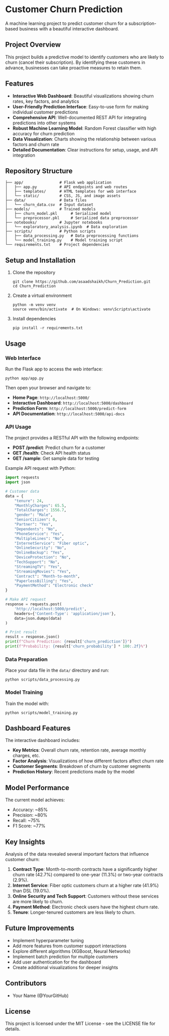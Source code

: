 # Customer Churn Prediction

A machine learning project to predict customer churn for a subscription-based business with a beautiful interactive dashboard.


## Project Overview

This project builds a predictive model to identify customers who are likely to churn (cancel their subscription). By identifying these customers in advance, businesses can take proactive measures to retain them.

## Features

- **Interactive Web Dashboard**: Beautiful visualizations showing churn rates, key factors, and analytics
- **User-Friendly Prediction Interface**: Easy-to-use form for making individual customer predictions
- **Comprehensive API**: Well-documented REST API for integrating predictions into other systems
- **Robust Machine Learning Model**: Random Forest classifier with high accuracy for churn prediction
- **Data Visualization**: Charts showing the relationship between various factors and churn rate
- **Detailed Documentation**: Clear instructions for setup, usage, and API integration

## Repository Structure

```
├── app/                # Flask web application
│   ├── app.py          # API endpoints and web routes
│   ├── templates/      # HTML templates for web interface
│   └── static/         # CSS, JS, and image assets
├── data/               # Data files
│   └── churn_data.csv  # Input dataset
├── models/             # Trained models
│   ├── churn_model.pkl      # Serialized model
│   └── preprocessor.pkl     # Serialized data preprocessor
├── notebooks/          # Jupyter notebooks
│   └── exploratory_analysis.ipynb  # Data exploration
├── scripts/            # Python scripts
│   ├── data_processing.py   # Data preprocessing functions
│   └── model_training.py    # Model training script
└── requirements.txt    # Project dependencies
```

## Setup and Installation

1. Clone the repository
   ```
   git clone https://github.com/asaadshaikh/Churn_Prediction.git
   cd Churn_Prediction
   ```

2. Create a virtual environment
   ```
   python -m venv venv
   source venv/bin/activate  # On Windows: venv\Scripts\activate
   ```

3. Install dependencies
   ```
   pip install -r requirements.txt
   ```

## Usage

### Web Interface

Run the Flask app to access the web interface:
```
python app/app.py
```

Then open your browser and navigate to:
- **Home Page**: `http://localhost:5000/`
- **Interactive Dashboard**: `http://localhost:5000/dashboard`
- **Prediction Form**: `http://localhost:5000/predict-form`
- **API Documentation**: `http://localhost:5000/api-docs`

### API Usage

The project provides a RESTful API with the following endpoints:

- **POST /predict**: Predict churn for a customer
- **GET /health**: Check API health status
- **GET /sample**: Get sample data for testing

Example API request with Python:
```python
import requests
import json

# Customer data
data = {
    "tenure": 24,
    "MonthlyCharges": 65.5,
    "TotalCharges": 1556.7,
    "gender": "Male",
    "SeniorCitizen": 0,
    "Partner": "Yes",
    "Dependents": "No",
    "PhoneService": "Yes",
    "MultipleLines": "No",
    "InternetService": "Fiber optic",
    "OnlineSecurity": "No",
    "OnlineBackup": "Yes",
    "DeviceProtection": "No",
    "TechSupport": "No",
    "StreamingTV": "Yes",
    "StreamingMovies": "Yes",
    "Contract": "Month-to-month",
    "PaperlessBilling": "Yes",
    "PaymentMethod": "Electronic check"
}

# Make API request
response = requests.post(
    'http://localhost:5000/predict',
    headers={'Content-Type': 'application/json'},
    data=json.dumps(data)
)

# Print result
result = response.json()
print(f"Churn Prediction: {result['churn_prediction']}")
print(f"Probability: {result['churn_probability'] * 100:.2f}%")
```

### Data Preparation
Place your data file in the `data/` directory and run:
```
python scripts/data_processing.py
```

### Model Training
Train the model with:
```
python scripts/model_training.py
```

## Dashboard Features

The interactive dashboard includes:
- **Key Metrics**: Overall churn rate, retention rate, average monthly charges, etc.
- **Factor Analysis**: Visualizations of how different factors affect churn rate
- **Customer Segments**: Breakdown of churn by customer segments
- **Prediction History**: Recent predictions made by the model

## Model Performance

The current model achieves:
- Accuracy: ~85%
- Precision: ~80%
- Recall: ~75%
- F1 Score: ~77%

## Key Insights

Analysis of the data revealed several important factors that influence customer churn:
1. **Contract Type**: Month-to-month contracts have a significantly higher churn rate (42.7%) compared to one-year (11.3%) or two-year contracts (2.9%).
2. **Internet Service**: Fiber optic customers churn at a higher rate (41.9%) than DSL (19.0%).
3. **Online Security and Tech Support**: Customers without these services are more likely to churn.
4. **Payment Method**: Electronic check users have the highest churn rate.
5. **Tenure**: Longer-tenured customers are less likely to churn.

## Future Improvements

- Implement hyperparameter tuning
- Add more features from customer support interactions
- Explore different algorithms (XGBoost, Neural Networks)
- Implement batch prediction for multiple customers
- Add user authentication for the dashboard
- Create additional visualizations for deeper insights

## Contributors

- Your Name (@YourGitHub)

## License

This project is licensed under the MIT License - see the LICENSE file for details. 
